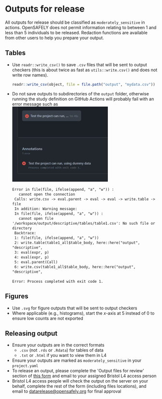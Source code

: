 # Outputs for release



All outputs for release should be classified as `moderately_sensitive` in actions. OpenSAFELY does not permit information relating to between 1 and less than 5 individuals to be released. Redaction functions are available from other users to help you prepare your output.

## Tables

  - Use `readr::write_csv()` to save `.csv` files that will be sent to output checkers (this is about twice as fast as `utils::write.csv()` and does not write row names).

    ``` r
    readr::write_csv(object, file = file.path("output", "mydata.csv"))
    ```  
  - Do not save outputs to subdirectories of the `output` folder, otherwise running the study definition on GitHub Actions will probably fail with an error message such as  
    <img src="img/output-subdir-error.png" width="316" />
    ```
    Error in file(file, ifelse(append, "a", "w")) : 
       cannot open the connection
     Calls: write.csv -> eval.parent -> eval -> eval -> write.table -> file
     In addition: Warning message:
     In file(file, ifelse(append, "a", "w")) :
       cannot open file '/workspace/output/descriptive/tables/table1.csv': No such file or directory
     Backtrace:
     1: file(file, ifelse(append, "a", "w"))
     2: write.table(table1_all$table_body, here::here("output", "descriptive", 
     3: eval(expr, p)
     4: eval(expr, p)
     5: eval.parent(Call)
     6: write.csv(table1_all$table_body, here::here("output", "descriptive",

    Error: Process completed with exit code 1.
    ```  
    
## Figures

- Use `.svg` for figure outputs that will be sent to output checkers
- Where applicable (e.g., histograms), start the *x*-axis at 5 instead of 0 to ensure low counts are not exported

## Releasing output

- Ensure your outputs are in the correct formats 
  - `.csv` (not `.rds` or `.Rdata`) for tables of data
  - `.txt` or `.html` if you want to view them in L4
- Ensure your outputs are marked as `moderately_sensitive` in your `project.yaml`
- To release an output, please complete the 'Output files for review' section of [this form](https://docs.opensafely.org/documents/OpenSAFELY_Output_Review_Form_15_11_21.docx) and email to your assigned Bristol L4 access person
- Bristol L4 access people will check the output on the server on your behalf, complete the rest of the form (including files locations), and email to datarelease@opensafely.org for final approval

<!--
## Jupyter and Rmd notebooks

- If you use a Jupyter notebook create a folder called `notebooks` at the top level of your repo
  - Only use Python code chunks within the notebook
  - The action to compile the notebook will be of the form

    ``` yaml
      generate_notebook:
        run: jupyter:latest jupyter nbconvert /workspace/analysis/report.ipynb --execute --to html --template basic --output-dir=/workspace/output --ExecutePreprocessor.timeout=86400 --no-input
        needs:
        outputs:
          moderately_sensitive:
            notebook: output/report.html
    ```

- If you use an R Markdown notebook within your repo create a folder called `rmarkdown` at the top level of the repo
  - In the YAML header of the .Rmd file define the output type as `output: html_document`
  - Write a separate .R script that runs a single command 
  
    ``` r
    rmarkdown::render('myrmdfile.Rmd', encoding = 'UTF-8') 
    ```  
  - And write an `r` action to run the script which will produce the .html output file
-->

